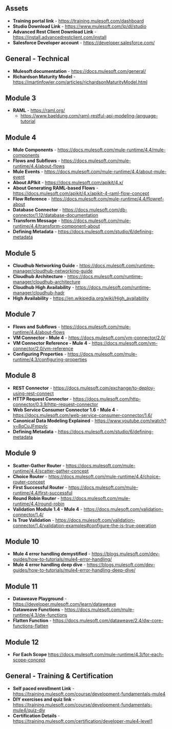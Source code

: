## Assets
- **Training portal link** - https://training.mulesoft.com/dashboard
- **Studio Download Link** - https://www.mulesoft.com/lp/dl/studio
- **Advanced Rest Client Download Link** - https://install.advancedrestclient.com/install
- **Salesforce Developer account** - https://developer.salesforce.com/

## General - Technical
- **Mulesoft documentation** - https://docs.mulesoft.com/general/
- **Richardson Maturity Model** - https://martinfowler.com/articles/richardsonMaturityModel.html

## Module 3
- **RAML** - https://raml.org/
  - https://www.baeldung.com/raml-restful-api-modeling-language-tutorial

## Module 4
- **Mule Components** - https://docs.mulesoft.com/mule-runtime/4.4/mule-components
- **Flows and Subflows** - https://docs.mulesoft.com/mule-runtime/4.4/about-flows
- **Mule Events** - https://docs.mulesoft.com/mule-runtime/4.4/about-mule-event
- **About APIkit** - https://docs.mulesoft.com/apikit/4.x/
- **About Generating RAML-based Flows** - https://docs.mulesoft.com/apikit/4.x/apikit-4-raml-flow-concept
- **Flow Reference** - https://docs.mulesoft.com/mule-runtime/4.4/flowref-about
- **Database Connector** - https://docs.mulesoft.com/db-connector/1.12/database-documentation
- **Transform Message** - https://docs.mulesoft.com/mule-runtime/4.4/transform-component-about
- **Defining Metadata** - https://docs.mulesoft.com/studio/6/defining-metadata

## Module 5
- **Cloudhub Networking Guide** - https://docs.mulesoft.com/runtime-manager/cloudhub-networking-guide
- **Cloudhub Architecture** - https://docs.mulesoft.com/runtime-manager/cloudhub-architecture
- **Cloudhub High Availability** - https://docs.mulesoft.com/runtime-manager/cloudhub-hadr
- **High Availability** - https://en.wikipedia.org/wiki/High_availability

## Module 7
- **Flows and Subflows** - https://docs.mulesoft.com/mule-runtime/4.4/about-flows
- **VM Connector - Mule 4** - https://docs.mulesoft.com/vm-connector/2.0/
- **VM Connector Reference - Mule 4** - https://docs.mulesoft.com/vm-connector/2.0/vm-reference
- **Configuring Properties** - https://docs.mulesoft.com/mule-runtime/4.3/configuring-properties

## Module 8
- **REST Connector** - https://docs.mulesoft.com/exchange/to-deploy-using-rest-connect
- **HTTP Request Connector** - https://docs.mulesoft.com/http-connector/0.3.9/http-request-connector
- **Web Service Consumer Connector 1.6 - Mule 4** - https://docs.mulesoft.com/web-service-consumer-connector/1.6/
- **Canonical Data Modeling Explained** - https://www.youtube.com/watch?v=8qCuJFmpvIc
- **Defining Metadata** - https://docs.mulesoft.com/studio/6/defining-metadata

## Module 9
- **Scatter-Gather Router** - https://docs.mulesoft.com/mule-runtime/4.4/scatter-gather-concept
- **Choice Router** - https://docs.mulesoft.com/mule-runtime/4.4/choice-router-concept
- **First Successful Router** - https://docs.mulesoft.com/mule-runtime/4.4/first-successful
- **Round Robin Router** - https://docs.mulesoft.com/mule-runtime/4.4/round-robin
- **Validation Module 1.4 - Mule 4** - https://docs.mulesoft.com/validation-connector/1.4/
- **Is True Validation** - https://docs.mulesoft.com/validation-connector/1.4/validation-examples#configure-the-is-true-operation

## Module 10
- **Mule 4 error handling demystified** - https://blogs.mulesoft.com/dev-guides/how-to-tutorials/mule4-error-handling/
- **Mule 4 error handling deep dive** - https://blogs.mulesoft.com/dev-guides/how-to-tutorials/mule4-error-handling-deep-dive/

## Module 11
- **Dataweave Playground** - https://developer.mulesoft.com/learn/dataweave
- **Dataweave Functions** - https://docs.mulesoft.com/mule-runtime/4.3/dw-functions
- **Flatten Function** - https://docs.mulesoft.com/dataweave/2.4/dw-core-functions-flatten

## Module 12
- **For Each Scope** https://docs.mulesoft.com/mule-runtime/4.3/for-each-scope-concept

## General - Training & Certification
- **Self paced enrollment Link** - https://training.mulesoft.com/course/development-fundamentals-mule4
- **DIY exercises and quiz link** - https://training.mulesoft.com/course/development-fundamentals-mule4/quiz-diy
- **Certification Details** - https://training.mulesoft.com/certification/developer-mule4-level1

